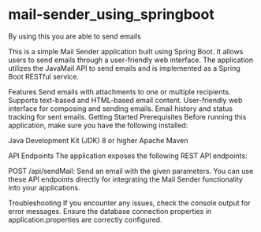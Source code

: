 # mail-sender_using_springboot
By using this you are able to send emails

This is a simple Mail Sender application built using Spring Boot. It allows users to send emails through a user-friendly web interface. The application utilizes the JavaMail API to send emails and is implemented as a Spring Boot RESTful service.

Features
Send emails with attachments to one or multiple recipients.
Supports text-based and HTML-based email content.
User-friendly web interface for composing and sending emails.
Email history and status tracking for sent emails.
Getting Started
Prerequisites
Before running this application, make sure you have the following installed:

Java Development Kit (JDK) 8 or higher
Apache Maven

API Endpoints
The application exposes the following REST API endpoints:

POST /api/sendMail: Send an email with the given parameters.
You can use these API endpoints directly for integrating the Mail Sender functionality into your applications.

Troubleshooting
If you encounter any issues, check the console output for error messages.
Ensure the database connection properties in application.properties are correctly configured.
